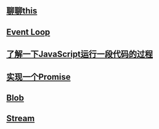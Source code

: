 ## [聊聊this](/js/this.md)

## [Event Loop](/js/eventLoop)

## [了解一下JavaScript运行一段代码的过程](/js/running-process)

## [实现一个Promise](/js/promise)

## [Blob](/js/Blob)

## [Stream](/js/Stream)